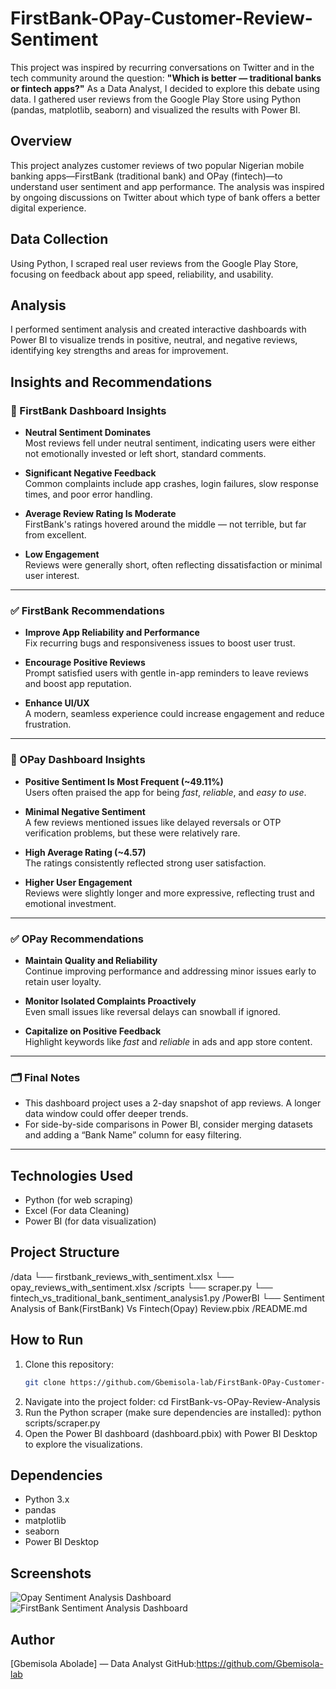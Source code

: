 # FirstBank-OPay-Customer-Review-Sentiment
This project was inspired by recurring conversations on Twitter and in the tech community around the question: **"Which is better — traditional banks or fintech apps?"** As a Data Analyst, I decided to explore this debate using data. I gathered user reviews from the Google Play Store using Python (pandas, matplotlib, seaborn) and visualized the results with Power BI.

## Overview  
This project analyzes customer reviews of two popular Nigerian mobile banking apps—FirstBank (traditional bank) and OPay (fintech)—to understand user sentiment and app performance. The analysis was inspired by ongoing discussions on Twitter about which type of bank offers a better digital experience.

## Data Collection  
Using Python, I scraped real user reviews from the Google Play Store, focusing on feedback about app speed, reliability, and usability.

## Analysis  
I performed sentiment analysis and created interactive dashboards with Power BI to visualize trends in positive, neutral, and negative reviews, identifying key strengths and areas for improvement.

## Insights and Recommendations

### 🔹 FirstBank Dashboard Insights

- **Neutral Sentiment Dominates**  
  Most reviews fell under neutral sentiment, indicating users were either not emotionally invested or left short, standard comments.
  
- **Significant Negative Feedback**  
  Common complaints include app crashes, login failures, slow response times, and poor error handling.

- **Average Review Rating Is Moderate**  
  FirstBank's ratings hovered around the middle — not terrible, but far from excellent.

- **Low Engagement**  
  Reviews were generally short, often reflecting dissatisfaction or minimal user interest.

---

### ✅ FirstBank Recommendations

- **Improve App Reliability and Performance**  
  Fix recurring bugs and responsiveness issues to boost user trust.

- **Encourage Positive Reviews**  
  Prompt satisfied users with gentle in-app reminders to leave reviews and boost app reputation.

- **Enhance UI/UX**  
  A modern, seamless experience could increase engagement and reduce frustration.

---

### 🔹 OPay Dashboard Insights

- **Positive Sentiment Is Most Frequent (~49.11%)**  
  Users often praised the app for being *fast*, *reliable*, and *easy to use*.

- **Minimal Negative Sentiment**  
  A few reviews mentioned issues like delayed reversals or OTP verification problems, but these were relatively rare.

- **High Average Rating (~4.57)**  
  The ratings consistently reflected strong user satisfaction.

- **Higher User Engagement**  
  Reviews were slightly longer and more expressive, reflecting trust and emotional investment.

---

### ✅ OPay Recommendations

- **Maintain Quality and Reliability**  
  Continue improving performance and addressing minor issues early to retain user loyalty.

- **Monitor Isolated Complaints Proactively**  
  Even small issues like reversal delays can snowball if ignored.

- **Capitalize on Positive Feedback**  
  Highlight keywords like *fast* and *reliable* in ads and app store content.

---

### 🗂️ Final Notes

- This dashboard project uses a 2-day snapshot of app reviews. A longer data window could offer deeper trends.
- For side-by-side comparisons in Power BI, consider merging datasets and adding a “Bank Name” column for easy filtering.

---

## Technologies Used  
- Python (for web scraping)
- Excel (For data Cleaning)
- Power BI (for data visualization)

## Project Structure  
/data
└── firstbank_reviews_with_sentiment.xlsx
└── opay_reviews_with_sentiment.xlsx
/scripts
└── scraper.py
└── fintech_vs_traditional_bank_sentiment_analysis1.py
/PowerBI
└── Sentiment Analysis of Bank(FirstBank) Vs Fintech(Opay) Review.pbix
/README.md

## How to Run

1. Clone this repository:  
   ```bash
   git clone https://github.com/Gbemisola-lab/FirstBank-OPay-Customer-Review-Sentiment
2. Navigate into the project folder:
   cd FirstBank-vs-OPay-Review-Analysis
3. Run the Python scraper (make sure dependencies are installed):
   python scripts/scraper.py
4. Open the Power BI dashboard (dashboard.pbix) with Power BI Desktop to explore the visualizations.
   
## Dependencies

- Python 3.x
- pandas
- matplotlib
- seaborn
- Power BI Desktop

## Screenshots
![Opay Sentiment Analysis Dashboard](https://github.com/user-attachments/assets/657750ba-1d9f-442a-a02f-9859539c327a)
![FirstBank Sentiment Analysis Dashboard](https://github.com/user-attachments/assets/8b31fb1c-1fcc-4996-88c9-8e538de1a407)

## Author
[Gbemisola Abolade] — Data Analyst
GitHub:https://github.com/Gbemisola-lab




